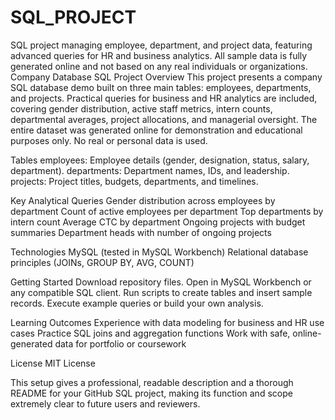 # SQL_PROJECT
SQL project managing employee, department, and project data, featuring advanced queries for HR and business analytics. All sample data is fully generated online and not based on any real individuals or organizations.
Company Database SQL Project
Overview
This project presents a company SQL database demo built on three main tables: employees, departments, and projects. Practical queries for business and HR analytics are included, covering gender distribution, active staff metrics, intern counts, departmental averages, project allocations, and managerial oversight.
The entire dataset was generated online for demonstration and educational purposes only. No real or personal data is used.

Tables
employees: Employee details (gender, designation, status, salary, department).
departments: Department names, IDs, and leadership.
projects: Project titles, budgets, departments, and timelines.

Key Analytical Queries
Gender distribution across employees by department
Count of active employees per department
Top departments by intern count
Average CTC by department
Ongoing projects with budget summaries
Department heads with number of ongoing projects

Technologies
MySQL (tested in MySQL Workbench)
Relational database principles (JOINs, GROUP BY, AVG, COUNT)

Getting Started
Download repository files.
Open in MySQL Workbench or any compatible SQL client.
Run scripts to create tables and insert sample records.
Execute example queries or build your own analysis.

Learning Outcomes
Experience with data modeling for business and HR use cases
Practice SQL joins and aggregation functions
Work with safe, online-generated data for portfolio or coursework

License
MIT License

This setup gives a professional, readable description and a thorough README for your GitHub SQL project, making its function and scope extremely clear to future users and reviewers.
